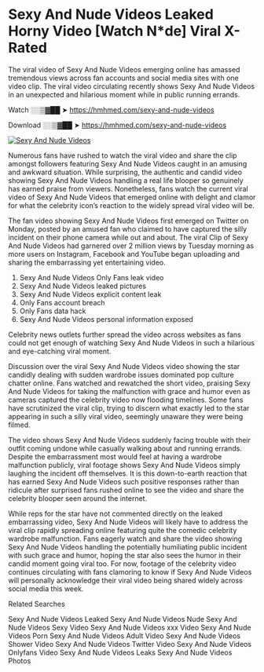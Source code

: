 ﻿# Sexy And Nude Videos Leaked Horny Video [Watch N*de] Viral X-Rated

The viral video of ﻿Sexy And Nude Videos emerging online has amassed tremendous views across fan accounts and social media sites with one video clip. The viral video circulating recently shows ﻿Sexy And Nude Videos in an unexpected and hilarious moment while in public running errands. 

Watch ░░▒▓██ ➤ https://hmhmed.com/sexy-and-nude-videos

Download ░░▒▓██ ➤ https://hmhmed.com/sexy-and-nude-videos

[![Sexy And Nude Videos](https://i.imgur.com/dJHk4Zq.gif)](https://hmhmed.com/sexy-and-nude-videos)

Numerous fans have rushed to watch the viral video and share the clip amongst followers featuring ﻿Sexy And Nude Videos caught in an amusing and awkward situation. While surprising, the authentic and candid video showing ﻿Sexy And Nude Videos handling a real life blooper so genuinely has earned praise from viewers. Nonetheless, fans watch the current viral video of ﻿Sexy And Nude Videos that emerged online with delight and clamor for what the celebrity icon’s reaction to the widely spread viral video will be.

The fan video showing ﻿Sexy And Nude Videos first emerged on Twitter on Monday, posted by an amused fan who claimed to have captured the silly incident on their phone camera while out and about. The viral Clip of ﻿Sexy And Nude Videos had garnered over 2 million views by Tuesday morning as more users on Instagram, Facebook and YouTube began uploading and sharing the embarrassing yet entertaining video. 

1. ﻿Sexy And Nude Videos Only Fans leak video
2. ﻿Sexy And Nude Videos leaked pictures
3. ﻿Sexy And Nude Videos explicit content leak
4. Only Fans account breach
5. Only Fans data hack
6. ﻿Sexy And Nude Videos personal information exposed

Celebrity news outlets further spread the video across websites as fans could not get enough of watching ﻿Sexy And Nude Videos in such a hilarious and eye-catching viral moment. 

Discussion over the viral ﻿Sexy And Nude Videos video showing the star candidly dealing with sudden wardrobe issues dominated pop culture chatter online. Fans watched and rewatched the short video, praising ﻿Sexy And Nude Videos for taking the malfunction with grace and humor even as cameras captured the celebrity video now flooding timelines. Some fans have scrutinized the viral clip, trying to discern what exactly led to the star appearing in such a silly viral video, seemingly unaware they were being filmed.

The video shows ﻿Sexy And Nude Videos suddenly facing trouble with their outfit coming undone while casually walking about and running errands. Despite the embarrassment most would feel at having a wardrobe malfunction publicly, viral footage shows ﻿Sexy And Nude Videos simply laughing the incident off themselves. It is this down-to-earth reaction that has earned ﻿Sexy And Nude Videos such positive responses rather than ridicule after surprised fans rushed online to see the video and share the celebrity blooper seen around the internet.  

While reps for the star have not commented directly on the leaked embarrassing video, ﻿Sexy And Nude Videos will likely have to address the viral clip rapidly spreading online featuring quite the comedic celebrity wardrobe malfunction. Fans eagerly watch and share the video showing ﻿Sexy And Nude Videos handling the potentially humiliating public incident with such grace and humor, hoping the star also sees the humor in their candid moment going viral too. For now, footage of the celebrity video continues circulating with fans clamoring to know if ﻿Sexy And Nude Videos will personally acknowledge their viral video being shared widely across social media this week.

Related Searches

﻿Sexy And Nude Videos Leaked
﻿Sexy And Nude Videos Nude
﻿Sexy And Nude Videos Sexy Video
﻿Sexy And Nude Videos xxx Video
﻿Sexy And Nude Videos Porn
﻿Sexy And Nude Videos Adult Video
﻿Sexy And Nude Videos Shower Video
﻿Sexy And Nude Videos Twitter Video
﻿Sexy And Nude Videos Onlyfans Video
﻿Sexy And Nude Videos Leaks
﻿Sexy And Nude Videos Photos